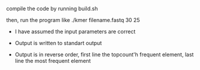 compile the code by running build.sh

then, run the program like ./kmer filename.fastq 30 25

* I have assumed the input parameters are correct

* Output is written to standart output

* Output is in reverse order, first line the topcount'h frequent element, last line the most frequent element